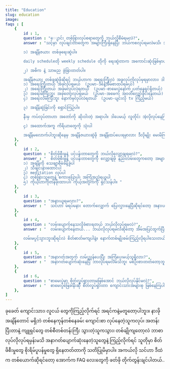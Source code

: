 ```yaml
---
title: "Education"
slug: education
image: 
faqs : [
    {
        id : 1,
        question : "‌ေျာင်း တစ်ခြားလုပ်စရာတွေကို ဘယ်လိုစီမံရမလဲ?",
        answer : "သင့်မှာ လုပ်ချင်တာတွေက အများကြီးရှိနေပြီး ဘယ်ကစလုပ်ရမလဲမသိ၊ အချိန်ကလဲမလောက်သလို ခံစားနေရတယ်ဆိုရင်တော့ စိတ်ကိုအေးအေးအရင်ဆုံးထားလိုက်ပါ။ ဘာလိုလဲဆိုတော့ ခုပြောပြပေးမယ့် step လေးတွေကို သေချာလိုက်လုပ်မယ်ဆိုရင် သင့်ပြဿနာဟာ အလိုလို ဖြေရှင်းပြီးသွားမှာ ဖြစ်ပါတယ်။ 

        ၁) အချိန်ဇယား တစ်ခုရေးဆွဲပါ။ 

        daily scheduleတို weekly schedule တိုကို ရေးဆွဲတာက အကောင်းဆုံးဖြစ်မှာပါ။ ကိုယ်လုပ်ရမယ့်၊ လုပ်ချင်တဲ့ အရာတွေအားလုံးကို list လုပ်ပြီး အချိန်ဇယားထဲပါအောင် ထည့်ရပါမယ်။ ဘာကြောင့်ဒီလိုရေးဆွဲတာက ကောင်းလဲဆိုရင် အချိန်အလိုက်လုပ်ရမယ့် တာဝန်တွေကို ခွဲထားပေးပြီးတော့ ဘယ်အချိန်ဘာလုပ်ရမယ်ဆိုတာကို အလွယ်တကူ သိနိုင်လိုပါ။ တစ်နည်းအားဖြင့်ဆိုရင်တော့ အလုပ် ပိုပြီးမြှောက်ပါတယ်။ 

        ၂) အဓိက နဲ့ သာမည ခွဲခြားတတ်ပါ။ 

        အချိန်ဇယား တစ်ခုဆွဲဖိုဆိုရင် ဘယ်ဟာက အရေးကြီးလဲ အခုလုပ်ကိုလုပ်မှရမှာလား၊ ဒါမှမဟုတ် အရေးတော့ကြီးတယ် နောက်မှလုပ်လဲရတာလား၊ ဒါမှမဟုတ် အရေးမကြီးဘူးကွာ နောက်မှလုပ်လဲရတယ်၊ ဒါတွေကို ထည့်သွင်းစဉ်းစားရပါမယ်။ အရေးမကြီးတဲ့ဟာကို အရင်လုပ်ပြီး အရေးကြီးတာကို နောက်မှ လုပ်ရင် ပြဿနာတတ်မှာပေါ့၊ မဟုတ်လား? အဲ့တာကြောင့် tasks တွေကို အမျိုးအစား 4 မျိုးခွဲပြီး သတ်မှတ်လိုရပါတယ်။ 
        ၁) အရေးကြီးတယ် အခုလုပ်ရမယ်  (ဥပမာ-ဒီနေ့အိမ်စာထပ်ရမယ်)
        ၂) အရေးကြီးတယ် အခုမလုပ်လဲရတယ်  (ဥပမာ-စာမေးပွဲနောက်၂ပတ်နေရင်ရှိတယ်)
        ၃) အရေးမကြီးဘူး အခုတော့လုပ်ရမယ်  (ဥပမာ-အမေက အဝတ်လျှော်ခိုင်းနေတယ်)
        ၄) အရေးလဲမကြီးဘူး နောက်မှလုပ်လဲရတယ်  (ဥပမာ-ပျင်းလို tv ကြည့်မယ်)

        ၃) အချိန်ဆွဲခြင်းကို ရှောင်ကြဉ်ပါ။ 

        နီးမှ ကပ်လုပ်တာဟာ အတော်ကို ဆိုးဝါးတဲ့ အရာပါ။ ဒါပေမယ့် လူတိုင်း အဲ့လိုလုပ်နေကြတာကြီးပါ။ မကောင်းမှန်းသိပင်မယ့်လဲ လုပ်ကြပါတယ်။ ဥပမာ - စာမေးပွဲက နောက်တစ်ပတ်နေရင် ဖြေရတော့မယ် ဒါမယ့် ခုထိစာမကြည့်ရသေးဘူး။ စာမရသေးတာလဲ ကိုယ့်ကိုယ်သိတယ်၊ ဒါမယ့် ရပါသေးတယ် တစ်ပတ်ရှိသေးတာဘဲ ဆိုပြီး anime တို kdrama တို ပြေးကြည့်လိုက်ရော။ တစ်ပိုင်းပြီးရင် စာကြည့်ပါမယ်ဆိုပြီး နှစ်ပိုင်း၊ နှစ်ပိုင်းကနေ သုံးပိုင်း နဲ့ ဆက်လိုက်တာ စာမေးပွဲဖြေဖို ရက်ကပ်လာတယ်။ တစ်ရက်လောက်ဘဲကျန်တော့မှ စာတွေခေါင်းထဲ သိပ်ထည့်တယ်။ အဲ့အချိန်ကျတော့ စာတွေပိပြီး ဘာမှ မရတော့ဘူး။ စာမေးပွဲတော့ ကျပါပြီ ဆိုပြီး stress ပိလာတယ်။ အိမ်က ဆူတယ်။ ပိုပြီး စိတ်ဓာတ်ကျလာတယ်။ အချိန်ဆွဲလိုက်တာရဲ့ ဆိုးကျိုးက တောက်လျှောက်လိုက်လာတယ်... အဲ့တာကြောင့် အချိန်ကို မဆွဲကြပါနဲ့လို တိုက်တွန်းချင်ပါတယ်။ လုပ်စရာရှိတာ ချက်ချင်းလုပ်ပါ။ now or never ဆိုတာကို ကြားဖူးကြမှာပါ။ နောက်မှ ဆိုရင် အဲ့တာ မသေချာပါဘူး၊ လုပ်ဖြစ်တော့မှာလဲ မဟုတ်ပါဘူး...

        ၄) အထောက်အကူ ကိရိယာတွေကို သုံးပါ

        အချိန်မလောက်ပါဘူးဆိုနေမှ အချိန်ဇယားဆွဲဖို အချိန်ထပ်ပေးရမှာလား ဒီလိုမျိုး မေးမိကြမယ်ထင်ပါတယ်။ ဒါကြောင့် သင့်ရဲ့ အချိန်ဇယားကို လွယ်ကူလျင်မြန်စွာ ရေးဆွဲနိုင်မယ့် planners တို, calendars တိုလို digital tools တွေသုံးသင့်ပါတယ်။ "
    },
    {
        id : 2,
        question : "စိတ်ဖိစီးမှုနဲ့ ပင်ပန်းတာတွေကို ဘယ်လိုလျှော့ချရမလဲ?",
        answer : "  စိတ်ဖိစီးမှုနဲ့ ပင်ပန်းတာတွေကို လျှော့ချဖို နည်းလမ်းတွေကတော့ အများကြီးရှိပါတယ်။ ဒါတွေထဲက အချိုကိုပြောပြပါဆိုရင် 
        ၁) အချိန်ကို သေချာစီမံခန့်ခွဲပါ
        ၂) သီချင်းနားထောင်ပါ
        ၃) meditation လုပ်ပါ
        ၄) တစ်ခြားသူတွေနဲ့ စကားပြောပါ၊ အကြံအညံရယူပါ
        ၅) ကိုယ့်ဟာကိုတန်ဖိုးထားပါ၊ ကိုယ့်အတွက်ကို ရှင်သန်ပါ။ "
    },
    {
        id : 3,
        question : "အနားယူရမလား?",
        answer : "  သင်ဟာ မရပ်မနား တောက်လျှောက် ပြေးလွှားနေပြီဆိုရင်တော့ အနားယူဖို လိုအပ်ပါတယ်။ ဒီလိုလုပ်လိုက်တာက စိတ်ပိုင်းဆိုင်ရာကိုကောင်းမွန်လာအောင်လုပ်ပေးပြီးတော့ ရုပ်ပိုင်းဆိုင်ရာကိုပါ အကျိုးပြုတာပါ။ ပြောရရင်တော့ နုပျိုလန်းဆန်းလာတယ်ပေါ့။ စိတ်ကြည်လင် ရုပ်နုပျိုဆိုတော့ အဟမ်း အဟမ်း... ဒါကြောင့် တစ်ချိန်လုံး စာ၊ အလုပ်၊ စာ၊ အလုပ် အဲ့လိုကြီး မတွေးဘဲ အနားလေးဘာလေးလဲ ယူပါဦးလို"
    },
    {
        id : 4,
        question : "လမ်းပျောက်နေသလိုခံစားရတယ် ဘယ်လိုလုပ်ရမလဲ?",
        answer : "  လမ်းပျောက်နေတယ်... ဘယ်လိုလုပ်ရမလဲဆိုတော့ အိမ်အပြင်ထွက်ပြီး ဟိုကြည့်ဒီကြည့်လိုက်ပါ လမ်းရှာတွေ့ပါလိမ့်မယ်။ ဟဲဟဲ စတာပါ။ ကိုယ့်ဟာကို တန်ဖိုးထားတတ်ဖိုကြိုးစားကြည့်ပါ။ ကိုယ့်ဘဝကြီးမှာ ဘယ်ဟာက အရေးပါဆုံးလဲ၊ ဘယ်ဟာက ကိုယ့်ကိုပျော်ရွှင်အောင်လုပ်ပေးနိုင်လဲ၊ ကိုယ်ဘယ်အရာကို စိတ်ဝင်စားလဲ၊ ကိုယ့်ကို စိတ်ခွန်းအားပေးတဲ့ အရာက ဘာလဲ၊ သေသွားရင် ကိုယ့်ကို လူတွေဘယ်လိုမှတ်မိစေချင်လဲ၊ ဒီလိုမျိုးမေးခွန်းတွေကို ကိုယ့်ကိုယ်မေးကြည့် ပြီး ဖြည်းဖြည်းချင်း အချိန်ယူပြီး စဉ်းစားဖြေကြည့်ပါ။ ဒါတွေက ကိုယ့်ဘဝကို တန်ဖိုး တစ်ခုရှိလာစေပါလိမ့်မယ်၊ ရှေ့ဆက်ပြီး ဘာလုပ်ရမလဲ ဆိုတာလဲ လမ်းပွင့်သွားပါလိမ့်မယ်။ 

        လမ်းမပွင့်သွားဘူးဆိုရင်လဲ စိတ်ဓာတ်မကျပါနဲ့။ နောက်တစ်မျိုးစမ်းကြည့်လိုရပါသေးတယ်။ ကိုယ့်ဝါဿနာပါတဲ့ အရာကိုလုပ်ပါ။ ကိုယ့်ရဲ့အချိန်အများစုကို ဘယ်လိုကုန်ဆုံးလဲ။ e.g. ကိုယ်က ပုံဆွဲတာကို ဝါဿနာပါရင် အဲ့လမ်းကို လိုက်လိုရပါတယ်။ ဒါမှမဟုတ် တစ်ချိန်လုံး game ဘဲဆော့ရတာကြိုက်တယ်ဆိုလဲ gamer ဖြစ်လိုရတာဘဲ။ ဒါမှမဟုတ် ငါကတော့ အပျင်းကြီးတယ် ဘာမှ မလုပ်ချင်ဘူးဆိုရင်တောင် ညဆိုင်း အလုပ်တွေဘာတွေ လုပ်လိုရပါတယ်။ အရေးကြီးတာကတော့ ကိုယ့်အတွက် အမြဲတစ်နေရာ ရှိနေပါတယ်ဆိုတာပါ။ "
    },
    {
        id : 5,
        question : "အနာဂတ်အတွက် လမ်းညွှန်ပေးပြီး အကြံပေးမယ့်သူရှိလား?",
        answer : "  အနာဂတ်ပျောက်ဆုံးနေပြီ ဘာလုပ်ရမလဲမသိဘူး မစဉ်းစားတတ်တော့ဘူးဆိုရင်တော့ ကိုယ့်ပတ်ဝန်းကျင်ကလူတွေကို အကြံညံ‌တောင်းကြည့်ပါ။ မိသားစုဝင်အချင်းချင်း ဆွေးနွေးကြည့်တာတို၊ သူငယ်ချင်း အချင်းချင်း အကြံပေးတာတို၊ ဆရာတွေကိုအကူအညီတောင်းတာတို စမ်းကြည့်ပါ။ ကိုယ့်နဲ့ရင်းနှီးတဲ့သူတွေဖြစ်တာမလို ကိုယ့်ကိုယ် ကောင်းစေချင်တဲ့ စေတနာနဲ့ ကူညီပေးကြမှာပါ။ သူငယ်ချင်း အချင်းချင်းဆိုရင်လဲ ရွယ်တူတွေမလို ကိုယ်ကြံရတဲ့ ပြဿနာ သူတိုလဲကြုံရမှာပါ စုပေါင်းပြီး ဖြေရှင်းလိုရမှာပေါ့။ အကယ်၍ သိတဲ့သူတွေထဲက အကြံပေးတာမထိရောက်ဘူးဆိုရင် တတ်ကျွမ်းတဲ့သူတွေဆီကို လိုက်မေးကြည့်ပါ။ "
    },
    {
        id : 6,
        question : "စာမေးပွဲမှာ စိတ်လှုပ်ရှားတာမဖြစ်အောင် ဘယ်လိုလုပ်နိုင်မလဲ?",
        answer : "  စာမေးပွဲဖြေခါနီးဆို စိတ်လှုပ်ရှားတာ ကျောင်းသားအများစု ဖြစ်နေကြပါ။ အပေါ့သွားချင်သလိုလို၊ ဗိုက်အောင့်သလိုလို၊ ခေါင်းမူးသလိုလို၊ တစ်ချိုဆို ကျက်ထားတဲ့စာတွေတောင် မေ့တဲ့သူတွေ ရှိပါတယ်။ ပိုဆိုးတဲ့သူတွေဆို စာမေးပွဲတွင်း မေ့လဲတာတောင် ဖြစ်ကြပါတယ်။ ဘယ်လိုအခြေအနေဖြစ်ဖြစ် ကိုယ့်ရဲ့စိတ်ကို ထိန်းချုပ်တတ်ဖို လိုအပ်ပါတယ်။ အကောင်းဆုံးနည်းလမ်းကတော့ meditate လုပ်တာပါ။ စာမေးပွဲမဖြေခင် တစ်ပတ်၊ နှစ်ပတ်လောက်အလိုကတည်းက တစ်ရက်ကို 10min လောက် meditate လုပ်ကြည့်ပါ။ စာမေးပွဲမရှိတော့လဲ meditate လုပ်တဲ့ အကျင့်ကို ထိန်းထားမယ်ဆိုရင်တော့ ကောင်းမွန်တဲ့ အလေ့အကျင့်တစ်ခုကို ရသွားမှာဖြစ်ပါတယ်။ ဘယ်အခြေအနေဖြစ်ဖြစ် ကိုယ့်ရဲ့ စိတ်ကိုထိန်းထားနိုင်သွားမှာမလို တည်ငြိမ်ပြီး လူအများရှေ့မှာ စိတ်လှုပ်ရှားတာ မသိသာတော့ပါဘူး။"
    },
]
---
```


ခုခေတ် ကျောင်းသား၊ လူငယ် တွေကိုကြည့်လိုက်ရင် အရင်ကနဲ့မတူတော့ပါဘူး။ နားဖိုအချိန်တောင် မရှိဘဲ တစ်နေကုန်တစ်နေခမ်း ကျောင်းစာ လုပ်နေတဲ့သူကလုပ်၊ အတန်းပြီးတာနဲ့ ကျူရှင်တွေ တစ်စီတစ်တန်းကြီး သွားတဲ့သူကသွား၊ တစ်ချိုကျတော့လဲ ဘာစာလုပ်လိုလုပ်ရမှန်းမသိ အနာဂတ်ပျောက်ဆုံးနေတဲ့သူတွေနဲ့ ကြည့်လိုက်ရင် သူတိုမှာ စိတ်ဖိစီးမှုတွေ စိုးရိမ်ပူပန်မှုတွေ ရှိနေတတ်တာကို သတိပြုမိမှာပါ။ အကယ်လို သင်ဟာ ဒီထဲက တစ်ယောက်ဆိုရင်တော့ အောက်က FAQ လေးတွေကို ဖတ်ဖို တိုက်တွန်းချင်ပါတယ်..